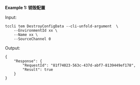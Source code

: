 **Example 1: 销毁配置**



Input: 

```
tccli tem DestroyConfigData --cli-unfold-argument  \
    --EnvironmentId xx \
    --Name xx \
    --SourceChannel 0
```

Output: 
```
{
    "Response": {
        "RequestId": "81f74023-563c-437d-abf7-8139449ef178",
        "Result": true
    }
}
```


